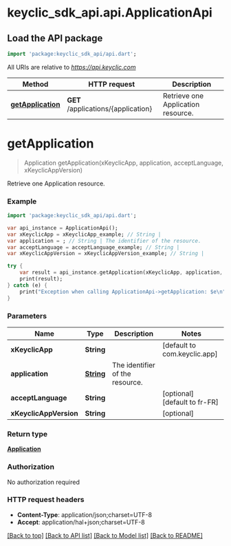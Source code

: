 # keyclic_sdk_api.api.ApplicationApi

## Load the API package
```dart
import 'package:keyclic_sdk_api/api.dart';
```

All URIs are relative to *https://api.keyclic.com*

Method | HTTP request | Description
------------- | ------------- | -------------
[**getApplication**](ApplicationApi.md#getApplication) | **GET** /applications/{application} | Retrieve one Application resource.


# **getApplication**
> Application getApplication(xKeyclicApp, application, acceptLanguage, xKeyclicAppVersion)

Retrieve one Application resource.

### Example 
```dart
import 'package:keyclic_sdk_api/api.dart';

var api_instance = ApplicationApi();
var xKeyclicApp = xKeyclicApp_example; // String | 
var application = ; // String | The identifier of the resource.
var acceptLanguage = acceptLanguage_example; // String | 
var xKeyclicAppVersion = xKeyclicAppVersion_example; // String | 

try { 
    var result = api_instance.getApplication(xKeyclicApp, application, acceptLanguage, xKeyclicAppVersion);
    print(result);
} catch (e) {
    print("Exception when calling ApplicationApi->getApplication: $e\n");
}
```

### Parameters

Name | Type | Description  | Notes
------------- | ------------- | ------------- | -------------
 **xKeyclicApp** | **String**|  | [default to com.keyclic.app]
 **application** | [**String**](.md)| The identifier of the resource. | 
 **acceptLanguage** | **String**|  | [optional] [default to fr-FR]
 **xKeyclicAppVersion** | **String**|  | [optional] 

### Return type

[**Application**](Application.md)

### Authorization

No authorization required

### HTTP request headers

 - **Content-Type**: application/json;charset=UTF-8
 - **Accept**: application/hal+json;charset=UTF-8

[[Back to top]](#) [[Back to API list]](../README.md#documentation-for-api-endpoints) [[Back to Model list]](../README.md#documentation-for-models) [[Back to README]](../README.md)

